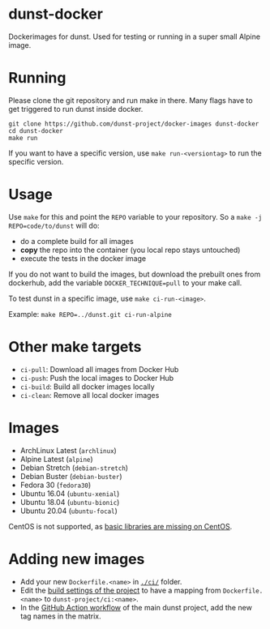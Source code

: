 # dunst-docker

Dockerimages for dunst. Used for testing or running in a super small Alpine image.

# Running

Please clone the git repository and run make in there. Many flags have to get triggered to run dunst inside docker.

```
git clone https://github.com/dunst-project/docker-images dunst-docker
cd dunst-docker
make run
```

If you want to have a specific version, use `make run-<versiontag>` to run the specific version.

# Usage

Use `make` for this and point the `REPO` variable to your repository. So a `make -j REPO=code/to/dunst` will do:

- do a complete build for all images
- **copy** the repo into the container (you local repo stays untouched)
- execute the tests in the docker image

If you do not want to build the images, but download the prebuilt ones from dockerhub, add the variable `DOCKER_TECHNIQUE=pull` to your make call.

To test dunst in a specific image, use `make ci-run-<image>`.

Example: `make REPO=../dunst.git ci-run-alpine`

# Other make targets

- `ci-pull`: Download all images from Docker Hub
- `ci-push`: Push the local images to Docker Hub
- `ci-build`: Build all docker images locally
- `ci-clean`: Remove all local docker images

# Images

- ArchLinux Latest (`archlinux`)
- Alpine Latest (`alpine`)
- Debian Stretch (`debian-stretch`)
- Debian Buster (`debian-buster`)
- Fedora 30 (`fedora30`)
- Ubuntu 16.04 (`ubuntu-xenial`)
- Ubuntu 18.04 (`ubuntu-bionic`)
- Ubuntu 20.04 (`ubuntu-focal`)

CentOS is not supported, as [basic libraries are missing on CentOS](https://unix.stackexchange.com/questions/115304/dunst-notifier-on-centos).

# Adding new images

- Add your new `Dockerfile.<name>` in [`./ci/`](./ci) folder.
- Edit the [build settings of the project](https://hub.docker.com/repository/docker/dunst/ci/builds/edit) to have a mapping from `Dockerfile.<name>` to `dunst-project/ci:<name>`.
- In the [GitHub Action workflow](https://github.com/dunst-project/dunst/blob/master/.github/workflows/main.yml) of the main dunst project, add the new tag names in the matrix.

